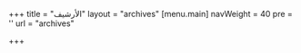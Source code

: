 +++
title = "الأرشيف"
layout = "archives"
[menu.main]
  navWeight = 40
  pre = '<i class="fas fa-fw fa-file-archive"></i>'
  url = "archives"

+++
